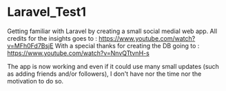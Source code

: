 # Laravel_Test1

Getting familiar with Laravel by creating a small social medial web app.
All credits for the insights goes to : https://www.youtube.com/watch?v=MFh0Fd7BsjE
With a special thanks for creating the DB going to : https://www.youtube.com/watch?v=NnvQTtvnH-s

The app is now working and even if it could use many small updates (such as adding friends and/or followers), I don't have nor the time nor the motivation to do so.
